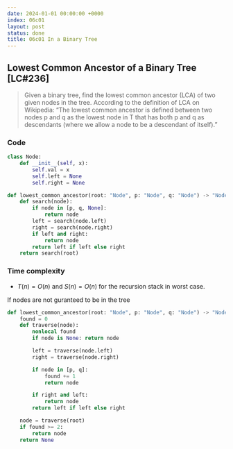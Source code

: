 ```yaml
---
date: 2024-01-01 00:00:00 +0000
index: 06c01
layout: post
status: done
title: 06c01 In a Binary Tree
---
```


## Lowest Common Ancestor of a Binary Tree [LC#236]
> Given a binary tree, find the lowest common ancestor (LCA) of two given nodes in the tree. According to the definition of LCA on Wikipedia: “The lowest common ancestor is defined between two nodes p and q as the lowest node in T that has both p and q as descendants (where we allow a node to be a descendant of itself).”


### Code
```python
class Node:
    def __init__(self, x):
        self.val = x
        self.left = None
        self.right = None

def lowest_common_ancestor(root: "Node", p: "Node", q: "Node") -> "Node":
    def search(node):
        if node in [p, q, None]:
            return node
        left = search(node.left)
        right = search(node.right)
        if left and right:
            return node
        return left if left else right
    return search(root)
```

### Time complexity
- $T(n) = O(n)$ and $S(n)= O(n)$ for the recursion stack in worst case.


If nodes are not guranteed to be in the tree
```python
def lowest_common_ancestor(root: "Node", p: "Node", q: "Node") -> "Node":
    found = 0
    def traverse(node):
        nonlocal found
        if node is None: return node

        left = traverse(node.left)
        right = traverse(node.right)

        if node in [p, q]:
            found += 1
            return node

        if right and left:
            return node
        return left if left else right

    node = traverse(root)
    if found >= 2:
        return node
    return None
```